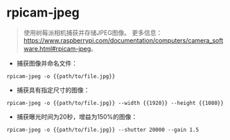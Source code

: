 # rpicam-jpeg

> 使用树莓派相机捕获并存储JPEG图像。
> 更多信息：<https://www.raspberrypi.com/documentation/computers/camera_software.html#rpicam-jpeg>。

- 捕获图像并命名文件：

`rpicam-jpeg -o {{path/to/file.jpg}}`

- 捕获具有指定尺寸的图像：

`rpicam-jpeg -o {{path/to/file.jpg}} --width {{1920}} --height {{1080}}`

- 捕获曝光时间为20秒，增益为150%的图像：

`rpicam-jpeg -o {{path/to/file.jpg}} --shutter 20000 --gain 1.5`
